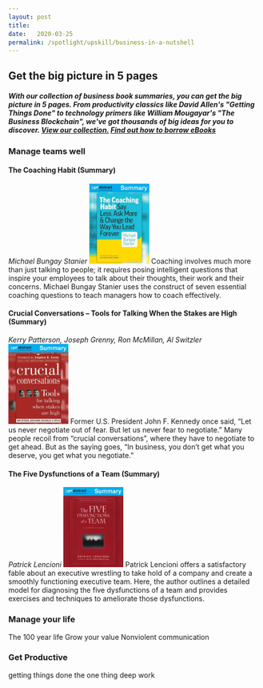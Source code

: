```yaml
---
layout: post
title:  
date:   2020-03-25
permalink: /spotlight/upskill/business-in-a-nutshell
---
```


<h2>Get the big picture in 5 pages</h2>
<h5>With our collection of business book summaries, you can get the big picture in 5 pages. From productivity classics like David Allen's "Getting Things Done" to technology primers like William Mougayar's "The Business Blockchain", we've got thousands of big ideas for you to discover. <a href="https://libbyapp.com/library/nlb/curated-103445/sort-mostpopular/page-1" target="_blank">View our collection.</a> <a href="/get-started-with/libby/">Find out how to borrow eBooks</a></h5>

<h3>Manage teams well</h3>
<h4>The Coaching Habit (Summary)</h4>
<i>Michael Bungay Stanier</i>
<a href="http://eresources.nlb.gov.sg/ereads/proxy?id=ec6f6a24-0cf9-43e4-ac2e-b21249f51d7b"><img src="/images/ebook-GA-coachinghabit.jpeg" width="120"></a>
Coaching involves much more than just talking to people; it requires posing intelligent questions that inspire your employees to talk about their thoughts, their work and their concerns. Michael Bungay Stanier uses the construct of seven essential coaching questions to teach managers how to coach effectively.


<h4>Crucial Conversations – Tools for Talking When the Stakes are High (Summary)</h4>
<i>Kerry Patterson, Joseph Grenny, Ron McMillan, Al Switzler</i>
<a href="http://eresources.nlb.gov.sg/ereads/proxy?id=c1d1d4c6-25df-462e-a654-f0c2e9996eed"><img src="/images/ebook-GA-crucialconversations.jpeg" width="120"></a>
Former U.S. President John F. Kennedy once said, “Let us never negotiate out of fear. But let us never fear to negotiate.” Many people recoil from “crucial conversations”, where they have to negotiate to get ahead. But as the saying goes, “In business, you don’t get what you deserve, you get what you negotiate.” 

<h4>The Five Dysfunctions of a Team (Summary)</h4>
<i>Patrick Lencioni</i>
<a href="http://eresources.nlb.gov.sg/ereads/proxy?id=e5e8aca7-1414-4554-ab7e-fdf4230fde7d"><img src="/images/ebook-GA-fivedysfunctions.jpeg" width="120"></a>
Patrick Lencioni offers a satisfactory fable about an executive wrestling to take hold of a company and create a smoothly functioning executive team. Here, the author outlines a detailed model for diagnosing the five dysfunctions of a team and provides exercises and techniques to ameliorate those dysfunctions. 

<h3>Manage your life</h3> 
The 100 year life 
Grow your value 
Nonviolent communication 

<h3>Get Productive</h3>
getting things done
the one thing
deep work 
